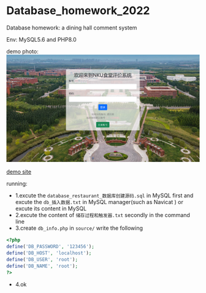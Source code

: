 # Database_homework_2022

Database homework: a dining hall comment system

Env: MySQL5.6 and PHP8.0

demo photo:
![img](./static/show.png)

[demo site](https://homework.juis.top/dbhomework)

running:
- 1.excute the `database_restaurant_数据库创建源码.sql` in MySQL first and excute the `db_插入数据.txt` in MySQL manager(such as Navicat ) or excute its content in MySQL 
- 2.excute the content of `储存过程和触发器.txt` secondly in the command line
- 3.create `db_info.php` in `source/`
write the following
```php
<?php 
define('DB_PASSWORD', '123456'); 
define('DB_HOST', 'localhost');
define('DB_USER', 'root');
define('DB_NAME', 'root');
?>
```
- 4.ok

